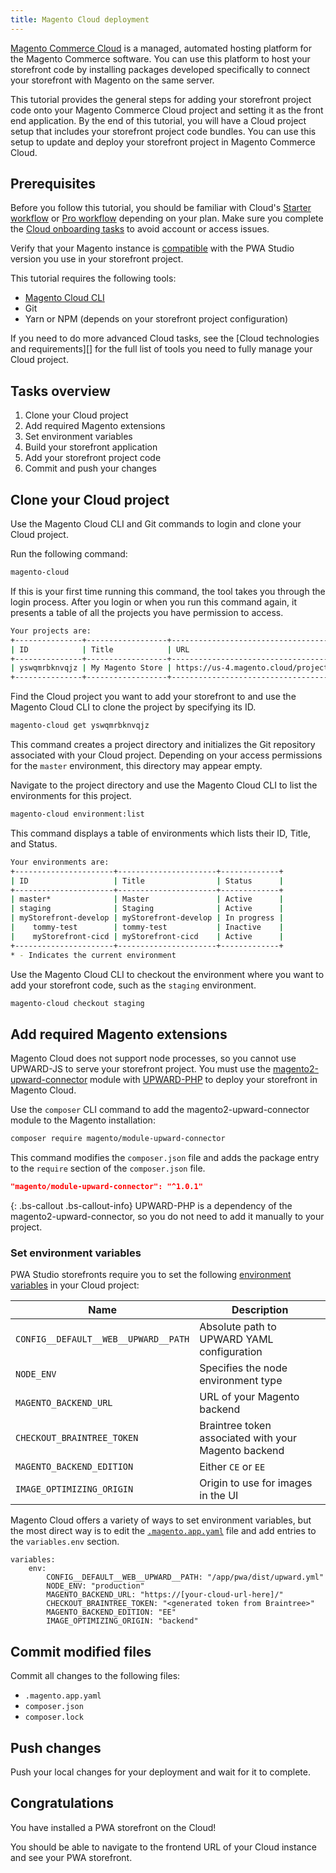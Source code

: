 ```yaml
---
title: Magento Cloud deployment
---
```


[Magento Commerce Cloud][] is a managed, automated hosting platform for the Magento Commerce software.
You can use this platform to host your storefront code by installing packages developed specifically to connect your storefront with Magento on the same server.

This tutorial provides the general steps for adding your storefront project code onto your Magento Commerce Cloud project and setting it as the front end application.
By the end of this tutorial, you will have a Cloud project setup that includes your storefront project code bundles.
You can use this setup to update and deploy your storefront project in Magento Commerce Cloud.

## Prerequisites

Before you follow this tutorial, you should be familiar with Cloud's [Starter workflow][] or [Pro workflow][] depending on your plan.
Make sure you complete the [Cloud onboarding tasks][] to avoid account or access issues.

Verify that your Magento instance is [compatible][] with the PWA Studio version you use in your storefront project.

This tutorial requires the following tools:

-   [Magento Cloud CLI][]
-   Git
-   Yarn or NPM (depends on your storefront project configuration)

If you need to do more advanced Cloud tasks, see the [Cloud technologies and requirements][] for the full list of tools you need to fully manage your Cloud project.

## Tasks overview

1. Clone your Cloud project
1. Add required Magento extensions
1. Set environment variables
1. Build your storefront application
1. Add your storefront project code
1. Commit and push your changes

## Clone your Cloud project

Use the Magento Cloud CLI and Git commands to login and clone your Cloud project.

Run the following command:

```sh
magento-cloud
```

If this is your first time running this command, the tool takes you through the login process.
After you login or when you run this command again, it presents a table of all the projects you have permission to access.

```sh
Your projects are:
+---------------+------------------+---------------------------------------------------+
| ID            | Title            | URL                                               |
+---------------+------------------+---------------------------------------------------+
| yswqmrbknvqjz | My Magento Store | https://us-4.magento.cloud/projects/yswqmrbknvqjz |
+---------------+------------------+---------------------------------------------------+
```

Find the Cloud project you want to add your storefront to and use the Magento Cloud CLI to clone the project by specifying its ID.

```sh
magento-cloud get yswqmrbknvqjz
```

This command creates a project directory and initializes the Git repository associated with your Cloud project.
Depending on your access permissions for the `master` environment, this directory may appear empty.

Navigate to the project directory and use the Magento Cloud CLI to list the environments for this project.

```sh
magento-cloud environment:list
```

This command displays a table of environments which lists their ID, Title, and Status.

```sh
Your environments are:
+----------------------+----------------------+-------------+
| ID                   | Title                | Status      |
+----------------------+----------------------+-------------+
| master*              | Master               | Active      |
| staging              | Staging              | Active      |
| myStorefront-develop | myStorefront-develop | In progress |
|    tommy-test        | tommy-test           | Inactive    |
|    myStorefront-cicd | myStorefront-cicd    | Active      |
+----------------------+----------------------+-------------+
* - Indicates the current environment
```

Use the Magento Cloud CLI to checkout the environment where you want to add your storefront code, such as the `staging` environment.

```sh
magento-cloud checkout staging
```

## Add required Magento extensions

Magento Cloud does not support node processes, so you cannot use UPWARD-JS to serve your storefront project.
You must use the [magento2-upward-connector][] module with [UPWARD-PHP][] to deploy your storefront in Magento Cloud.

Use the `composer` CLI command to add the magento2-upward-connector module to the Magento installation:

```sh
composer require magento/module-upward-connector
```

This command modifies the `composer.json` file and adds the package entry to the `require` section of the `composer.json` file.

```json
"magento/module-upward-connector": "^1.0.1"
```

{: .bs-callout .bs-callout-info}
UPWARD-PHP is a dependency of the magento2-upward-connector, so
you do not need to add it manually to your project.

### Set environment variables

PWA Studio storefronts require you to set the following [environment variables][] in your Cloud project:

| Name                                 | Description                                          |
| ------------------------------------ | ---------------------------------------------------- |
| `CONFIG__DEFAULT__WEB__UPWARD__PATH` | Absolute path to UPWARD YAML configuration           |
| `NODE_ENV`                           | Specifies the node environment type                  |
| `MAGENTO_BACKEND_URL`                | URL of your Magento backend                          |
| `CHECKOUT_BRAINTREE_TOKEN`           | Braintree token associated with your Magento backend |
| `MAGENTO_BACKEND_EDITION`            | Either `CE` or `EE`                                  |
| `IMAGE_OPTIMIZING_ORIGIN`            | Origin to use for images in the UI                   |

Magento Cloud offers a variety of ways to set environment variables, but the most direct way is to edit the [`.magento.app.yaml`][] file and add entries to the `variables.env` section.

```text
variables:
    env:
        CONFIG__DEFAULT__WEB__UPWARD__PATH: "/app/pwa/dist/upward.yml"
        NODE_ENV: "production"
        MAGENTO_BACKEND_URL: "https://[your-cloud-url-here]/"
        CHECKOUT_BRAINTREE_TOKEN: "<generated token from Braintree>"
        MAGENTO_BACKEND_EDITION: "EE"
        IMAGE_OPTIMIZING_ORIGIN: "backend"
```

## Commit modified files

Commit all changes to the following files:

-   `.magento.app.yaml`
-   `composer.json`
-   `composer.lock`

## Push changes

Push your local changes for your deployment and wait for it to complete.

## Congratulations

You have installed a PWA storefront on the Cloud!

You should be able to navigate to the frontend URL of your Cloud instance and see your PWA storefront.

[compatible]: <{%link technologies/magento-compatibility/index.md %}>
[environment variables]: <{%link pwa-buildpack/reference/environment-variables/core-definitions/index.md %}>

[magento pwa studio]: http://pwastudio.io
[`@magento/venia-concept`]: https://www.npmjs.com/package/@magento/venia-concept
[venia storefront]: https://pwastudio.io/venia-pwa-concept/
[create a `package.json`]: https://docs.npmjs.com/cli/init

[magento2-upward-connector]: https://github.com/magento/magento2-upward-connector
[upward-php]: https://github.com/magento/upward-php

[magento commerce cloud]: https://devdocs.magento.com/cloud/bk-cloud.html
[features and workflows]: https://devdocs.magento.com/cloud/architecture/cloud-architecture.html
[starter workflow]: https://devdocs.magento.com/cloud/architecture/starter-develop-deploy-workflow.html
[pro workflow]: https://devdocs.magento.com/cloud/architecture/pro-develop-deploy-workflow.html
[cloud onboarding tasks]: https://devdocs.magento.com/cloud/onboarding/onboarding-tasks.html
[magento cloud cli]: https://devdocs.magento.com/cloud/reference/cli-ref-topic.html
[`.magento.app.yaml`]: https://devdocs.magento.com/cloud/project/magento-env-yaml.html